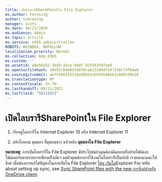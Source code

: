 ```yaml
---
title: เปิดไลบรารีSharePointใน File Explorer
ms.author: toresing
author: tomresing
manager: scotv
ms.date: 04/21/2020
ms.audience: Admin
ms.topic: article
ms.service: o365-administration
ROBOTS: NOINDEX, NOFOLLOW
localization_priority: Normal
ms.collection: Adm_O365
ms.custom: ''
ms.assetid: a8e56d32-2bd3-43ce-84df-925f6354fee0
ms.openlocfilehash: 50d55cb4d455d870ca81334bdf247230c73fbda0
ms.sourcegitcommit: ab75f66355116e995b3cb5505465b31989339e28
ms.translationtype: MT
ms.contentlocale: th-TH
ms.lasthandoff: 08/13/2021
ms.locfileid: "58312972"
---
```

# <a name="open-a-sharepoint-library-in-file-explorer"></a>เปิดไลบรารีSharePointใน File Explorer

1. เรียกดูไลบรารีใน Internet Explorer 10 หรือ Internet Explorer 11 
    
2. คลิกไอคอน มุมมอง ที่มุมบนขวา แล้วคลิก **มุมมองใน File Explorer**
    
**หมายเหตุ**: การเปิดไลบรารีใน File Explorer มีประโยชน์ถ้าคุณต้องคัดลอกหรือย้ายไฟล์และโฟลเดอร์หลายรายการเพียงครั้งเดียว แต่ถ้าคุณต้องการใช้งานในไลบรารีเป็นปกติ เราขอแนะนนะให้ซิงค์ เมื่อต้องการแก้ไขปัญหาในการเปิดใน File Explorer [ให้ดู เปิดใน](https://go.microsoft.com/fwlink/?linkid=871665)Explorer For info about setting up sync, see [Sync SharePoint files with the new การซิงค์สําหรับ OneDrive client](https://go.microsoft.com/fwlink/?linkid=871666). 
  

